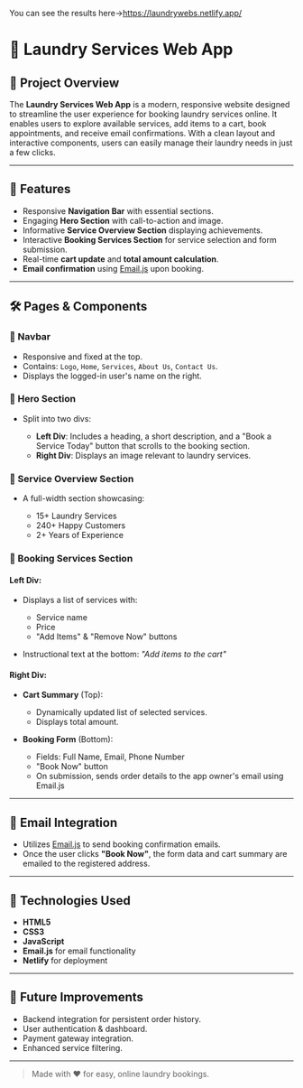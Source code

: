 You can see the results here->https://laundrywebs.netlify.app/

# 🧺 Laundry Services Web App

## 📌 Project Overview

The **Laundry Services Web App** is a modern, responsive website designed to streamline the user experience for booking laundry services online. It enables users to explore available services, add items to a cart, book appointments, and receive email confirmations. With a clean layout and interactive components, users can easily manage their laundry needs in just a few clicks.

---

## 🚀 Features

* Responsive **Navigation Bar** with essential sections.
* Engaging **Hero Section** with call-to-action and image.
* Informative **Service Overview Section** displaying achievements.
* Interactive **Booking Services Section** for service selection and form submission.
* Real-time **cart update** and **total amount calculation**.
* **Email confirmation** using [Email.js](https://www.emailjs.com/) upon booking.

---

## 🛠️ Pages & Components

### 🔹 Navbar

* Responsive and fixed at the top.
* Contains: `Logo`, `Home`, `Services`, `About Us`, `Contact Us`.
* Displays the logged-in user's name on the right.

### 🔹 Hero Section

* Split into two divs:

  * **Left Div**: Includes a heading, a short description, and a "Book a Service Today" button that scrolls to the booking section.
  * **Right Div**: Displays an image relevant to laundry services.

### 🔹 Service Overview Section

* A full-width section showcasing:

  * 15+ Laundry Services
  * 240+ Happy Customers
  * 2+ Years of Experience

### 🔹 Booking Services Section

#### Left Div:

* Displays a list of services with:

  * Service name
  * Price
  * "Add Items" & "Remove Now" buttons
* Instructional text at the bottom: *"Add items to the cart"*

#### Right Div:

* **Cart Summary** (Top):

  * Dynamically updated list of selected services.
  * Displays total amount.
* **Booking Form** (Bottom):

  * Fields: Full Name, Email, Phone Number
  * "Book Now" button
  * On submission, sends order details to the app owner's email using Email.js

---

## 📧 Email Integration

* Utilizes [Email.js](https://www.emailjs.com/) to send booking confirmation emails.
* Once the user clicks **"Book Now"**, the form data and cart summary are emailed to the registered address.

---

## 📌 Technologies Used

* **HTML5**
* **CSS3**
* **JavaScript**
* **Email.js** for email functionality
* **Netlify** for deployment

---

## 🧪 Future Improvements

* Backend integration for persistent order history.
* User authentication & dashboard.
* Payment gateway integration.
* Enhanced service filtering.

---

> Made with ❤️ for easy, online laundry bookings.
